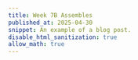 ```yaml
---
title: Week 7B Assembles
published_at: 2025-04-30
snippet: An example of a blog post.
disable_html_sanitization: true
allow_math: true
---
```


